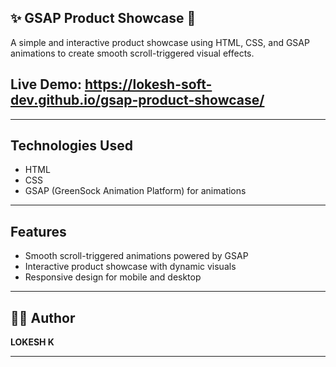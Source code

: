 ## ✨ GSAP Product Showcase 🌟

A simple and interactive product showcase using HTML, CSS, and GSAP animations to create smooth scroll-triggered visual effects.

## Live Demo: https://lokesh-soft-dev.github.io/gsap-product-showcase/
---
## Technologies Used
- HTML
- CSS
- GSAP (GreenSock Animation Platform) for animations
---
## Features
- Smooth scroll-triggered animations powered by GSAP
- Interactive product showcase with dynamic visuals
- Responsive design for mobile and desktop
  
---

## 🧑‍💻 Author

**LOKESH K**

---
